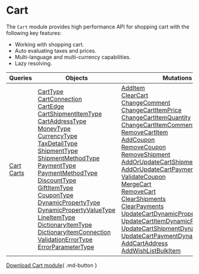 # Cart

The `Cart` module provides high performance API for shopping cart with the following key features:

* Working with shopping cart.
* Auto evaluating taxes and prices.
* Multi-language and multi-currency capabilities.
* Lazy resolving.

| Queries                                                             	| Objects                      	| Mutations                                                               	|
|--------------------------------------------------------------------	|------------------------------	|--------------------------------------------------------------------------	|
| [Cart](queries/cart.md)<br> [Carts](queries/carts.md)<br>          	| [CartType](objects/cart-type.md)<br> [CartConnection](objects/cart-connection.md)<br> [CartEdge](objects/cart-edge.md)<br> [CartShipmentItemType](objects/cart-shipment-item-type.md)<br> [CartAddressType](objects/cart-address-type.md)<br> [MoneyType](../Cart/objects/money-type.md)<br> [CurrencyType](objects/currency-type.md)<br> [TaxDetailType](objects/tax-detail-type.md)<br> [ShipmentType](objects/shipment-type.md)<br> [ShipmentMethodType](objects/shipping-method-type.md)<br> [PaymentType](objects/payment-type.md)<br> [PaymentMethodType](objects/payment-method-type.md)<br> [DiscountType](objects/discount-type.md)<br> [GiftItemType](objects/gift-item-type.md)<br> [CouponType](objects/coupon-type.md)<br> [DynamicPropertyType](objects/dynamic-property-type.md)<br> [DynamicPropertyValueType](objects/dynamic-property-value-type.md)<br> [LineItemType](objects/line-item-type.md)<br> [DictionaryItemType](objects/dictionary-item-type.md)<br> [DictionaryItemConnection](objects/dictionary-item-connection.md)<br> [ValidationErrorType](objects/validation-error-type.md)<br> [ErrorParameterType](objects/error-parameter-type.md)|[AddItem](mutations/add-item.md)<br> [ClearCart](mutations/clear-cart.md)<br> [ChangeComment](mutations/change-comment.md)<br> [ChangeCartItemPrice](mutations/change-cart-item-price.md)<br> [ChangeCartItemQuantity](mutations/change-cart-item-quantity.md)<br> [ChangeCartItemComment](mutations/change-cart-item-comment.md)<br> [RemoveCartItem](mutations/remove-cart-item.md)<br> [AddCoupon](mutations/add-coupon.md)<br> [RemoveCoupon](mutations/remove-coupon.md)<br> [RemoveShipment](mutations/remove-shipment.md)<br> [AddOrUpdateCartShipment](mutations/add-or-update-cart-shipment.md)<br> [AddOrUpdateCartPayment](mutations/add-or-update-cart-payment.md)<br> [ValidateCoupon](mutations/validate-coupon.md)<br> [MergeCart](mutations/merge-cart.md)<br> [RemoveCart](mutations/remove-cart.md)<br> [ClearShipments](mutations/clear-shipments.md)<br>	[ClearPayments](mutations/clear-payments.md)<br> [UpdateCartDynamicProperties](mutations/update-cart-payment-dynamic-properties.md)<br> [UpdateCartItemDynamicProperties](mutations/update-cart-item-dynamic-properties.md)<br> [UpdateCartShipmentDynamicProperties](mutations/update-cart-shipment-dynamic-properties.md)<br> [UpdateCartPaymentDynamicProperties](mutations/update-cart-payment-dynamic-properties.md)<br> [AddCartAddress](mutations/add-cart-address.md)<br> [AddWishListBulkItem](mutations/add-wish-list-bulk-item.md)<br> 	| 

[Download Cart module](https://github.com/VirtoCommerce/vc-module-cart/){ .md-button }